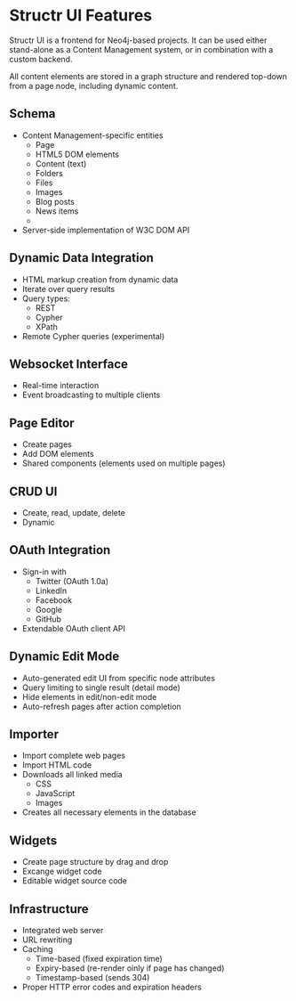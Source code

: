 # Structr UI Features

Structr UI is a frontend for Neo4j-based projects. It can be used either stand-alone as a Content Management system, or in combination with a custom backend.

All content elements are stored in a graph structure and rendered top-down from a page node, including dynamic content.

## Schema

- Content Management-specific entities
    - Page
    - HTML5 DOM elements
    - Content (text)
    - Folders
    - Files
    - Images
    - Blog posts
    - News items
    - 
- Server-side implementation of W3C DOM API

## Dynamic Data Integration
- HTML markup creation from dynamic data
- Iterate over query results
- Query types:
    - REST
    - Cypher
    - XPath
- Remote Cypher queries (experimental)
    
## Websocket Interface
- Real-time interaction
- Event broadcasting to multiple clients

## Page Editor
- Create pages
- Add DOM elements
- Shared components (elements used on multiple pages)

## CRUD UI
- Create, read, update, delete
- Dynamic

## OAuth Integration
- Sign-in with
    - Twitter (OAuth 1.0a)
    - LinkedIn
    - Facebook
    - Google
    - GitHub
- Extendable OAuth client API

## Dynamic Edit Mode
- Auto-generated edit UI from specific node attributes
- Query limiting to single result (detail mode)
- Hide elements in edit/non-edit mode
- Auto-refresh pages after action completion

## Importer
- Import complete web pages
- Import HTML code
- Downloads all linked media
    - CSS
    - JavaScript
    - Images
- Creates all necessary elements in the database

## Widgets
- Create page structure by drag and drop
- Excange widget code
- Editable widget source code

## Infrastructure
- Integrated web server
- URL rewriting
- Caching
  - Time-based (fixed expiration time)
  - Expiry-based (re-render oinly if page has changed)
  - Timestamp-based (sends 304)
- Proper HTTP error codes and expiration headers